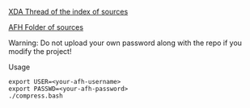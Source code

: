 [XDA Thread of the index of sources](http://forum.xda-developers.com/android/software/sources-android-sources-highly-t3231109)

[AFH Folder of sources](https://www.androidfilehost.com/?w=files&flid=87142)

Warning: Do not upload your own password along with the repo if you modify the project!

Usage 

```shell
export USER=<your-afh-username>
export PASSWD=<your-afh-password>
./compress.bash
```
